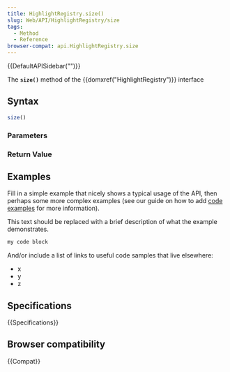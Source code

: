 ```yaml
---
title: HighlightRegistry.size()
slug: Web/API/HighlightRegistry/size
tags:
  - Method
  - Reference
browser-compat: api.HighlightRegistry.size
---
```

{{DefaultAPISidebar("")}}

The **`size()`** method of the {{domxref("HighlightRegistry")}} interface 

## Syntax

```js
size()
```

### Parameters



### Return Value



## Examples

Fill in a simple example that nicely shows a typical usage of the API, then perhaps some more complex examples (see our guide on how to add [code examples](/en-US/docs/MDN/Contribute/Structures/Code_examples) for more information).

This text should be replaced with a brief description of what the example demonstrates.

```js
my code block
```

And/or include a list of links to useful code samples that live elsewhere:

*   x
*   y
*   z

## Specifications

{{Specifications}}

## Browser compatibility

{{Compat}}

